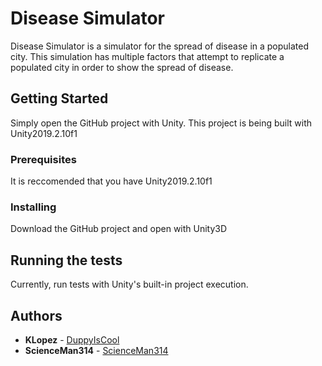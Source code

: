 # Disease Simulator

Disease Simulator is a simulator for the spread of disease in a populated city. This simulation has multiple factors that attempt to replicate a populated city in order to show the spread of disease.

## Getting Started

Simply open the GitHub project with Unity. This project is being built with Unity2019.2.10f1

### Prerequisites

It is reccomended that you have Unity2019.2.10f1


### Installing
Download the GitHub project and open with Unity3D

## Running the tests
Currently, run tests with Unity's built-in project execution.

## Authors
* **KLopez** - [DuppyIsCool](https://github.com/DuppyIsCool)
* **ScienceMan314** - [ScienceMan314](https://github.com/ScienceMan314)

